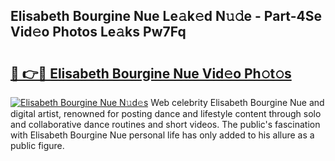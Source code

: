 ## Elisabeth Bourgine Nue Le𝚊k𝚎d N𝚞𝚍e - Part-4Se Vid𝚎o Photos Le𝚊ks Pw7Fq

# <h2><a href="http://fb16c0w.evod.top/?m=Elisabeth+Bourgine+Nue">🔗 👉🔴 Elisabeth Bourgine Nue Vid𝚎o Ph𝚘t𝚘s</a></h2>

[![Elisabeth Bourgine Nue N𝚞d𝚎s](https://i.imgur.com/8V9OHl7.gif)](http://fb16c0w.evod.top/?m=Elisabeth+Bourgine+Nue)
Web celebrity Elisabeth Bourgine Nue and digital artist, renowned for posting dance and lifestyle content through solo and collaborative dance routines and short videos. The public's fascination with Elisabeth Bourgine Nue personal life has only added to his allure as a public figure. 
